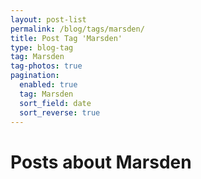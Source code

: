 ```yaml
---
layout: post-list
permalink: /blog/tags/marsden/
title: Post Tag 'Marsden'
type: blog-tag
tag: Marsden
tag-photos: true
pagination: 
  enabled: true
  tag: Marsden
  sort_field: date
  sort_reverse: true  
---
```

# Posts about Marsden
